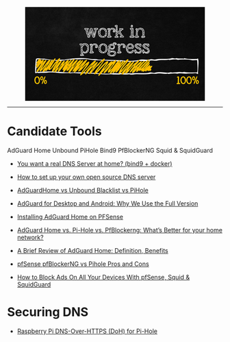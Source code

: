 <!--
Maintainer:   jeffskinnerbox@yahoo.com / www.jeffskinnerbox.me
Version:      0.0.0
-->


<div align="center">
<img src="https://raw.githubusercontent.com/jeffskinnerbox/blog/main/content/images/banners-bkgrds/work-in-progress.jpg" title="These materials require additional work and are not ready for general use." align="center" width=420px height=219px>
</div>


------


# Candidate Tools
AdGuard Home
Unbound
PiHole
Bind9
PfBlockerNG
Squid & SquidGuard

* [You want a real DNS Server at home? (bind9 + docker)](https://www.youtube.com/watch?v=syzwLwE3Xq4)
* [How to set up your own open source DNS server](https://opensource.com/article/23/3/open-source-dns-server)
* [AdGuardHome vs Unbound Blacklist vs PiHole](https://www.reddit.com/r/OPNsenseFirewall/comments/pl73lh/adguardhome_vs_unbound_blacklist_vs_pihole/)

* [AdGuard for Desktop and Android: Why We Use the Full Version](https://www.youtube.com/watch?v=yVd3a6oacfU&t=242s)
* [Installing AdGuard Home on PFSense](https://broadbandforum.co/threads/installing-adguard-home-on-pfsense.205884/)
* [AdGuard Home vs. Pi-Hole vs. PfBlockerng: What’s Better for your home network?](https://blog.gravitywall.net/2022/04/04/adguard-home-vs-pi-hole-vs-pfblockerng-whats-better-for-your-home-network/)
* [A Brief Review of AdGuard Home: Definition, Benefits](https://www.sunnyvalley.io/docs/network-security-tutorials/what-is-adguard-home)
* [pfSense pfBlockerNG vs Pihole Pros and Cons](https://www.virtualizationhowto.com/2022/04/pfsense-pfblockerng-vs-pihole-pros-and-cons/)
* [How to Block Ads On All Your Devices With pfSense, Squid & SquidGuard](https://www.privacyaffairs.com/block-ads-with-pfsense/)


# Securing DNS
* [Raspberry Pi DNS-Over-HTTPS (DoH) for Pi-Hole](https://pimylifeup.com/rapberry-pi-dns-over-https/)
